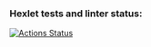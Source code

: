 ### Hexlet tests and linter status:
[![Actions Status](https://github.com/GioSvani777/java-project-61/workflows/hexlet-check/badge.svg)](https://github.com/GioSvani777/java-project-61/actions)